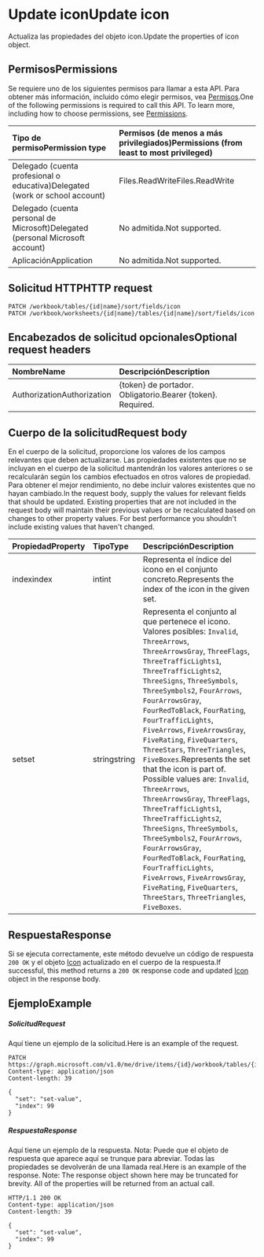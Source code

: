 # <a name="update-icon"></a><span data-ttu-id="21f74-101">Update icon</span><span class="sxs-lookup"><span data-stu-id="21f74-101">Update icon</span></span>

<span data-ttu-id="21f74-102">Actualiza las propiedades del objeto icon.</span><span class="sxs-lookup"><span data-stu-id="21f74-102">Update the properties of icon object.</span></span>
## <a name="permissions"></a><span data-ttu-id="21f74-103">Permisos</span><span class="sxs-lookup"><span data-stu-id="21f74-103">Permissions</span></span>
<span data-ttu-id="21f74-p101">Se requiere uno de los siguientes permisos para llamar a esta API. Para obtener más información, incluido cómo elegir permisos, vea [Permisos](../../../concepts/permissions_reference.md).</span><span class="sxs-lookup"><span data-stu-id="21f74-p101">One of the following permissions is required to call this API. To learn more, including how to choose permissions, see [Permissions](../../../concepts/permissions_reference.md).</span></span>

|<span data-ttu-id="21f74-106">Tipo de permiso</span><span class="sxs-lookup"><span data-stu-id="21f74-106">Permission type</span></span>      | <span data-ttu-id="21f74-107">Permisos (de menos a más privilegiados)</span><span class="sxs-lookup"><span data-stu-id="21f74-107">Permissions (from least to most privileged)</span></span>              | 
|:--------------------|:---------------------------------------------------------| 
|<span data-ttu-id="21f74-108">Delegado (cuenta profesional o educativa)</span><span class="sxs-lookup"><span data-stu-id="21f74-108">Delegated (work or school account)</span></span> | <span data-ttu-id="21f74-109">Files.ReadWrite</span><span class="sxs-lookup"><span data-stu-id="21f74-109">Files.ReadWrite</span></span>    | 
|<span data-ttu-id="21f74-110">Delegado (cuenta personal de Microsoft)</span><span class="sxs-lookup"><span data-stu-id="21f74-110">Delegated (personal Microsoft account)</span></span> | <span data-ttu-id="21f74-111">No admitida.</span><span class="sxs-lookup"><span data-stu-id="21f74-111">Not supported.</span></span>    | 
|<span data-ttu-id="21f74-112">Aplicación</span><span class="sxs-lookup"><span data-stu-id="21f74-112">Application</span></span> | <span data-ttu-id="21f74-113">No admitida.</span><span class="sxs-lookup"><span data-stu-id="21f74-113">Not supported.</span></span> | 

## <a name="http-request"></a><span data-ttu-id="21f74-114">Solicitud HTTP</span><span class="sxs-lookup"><span data-stu-id="21f74-114">HTTP request</span></span>
<!-- { "blockType": "ignored" } -->
```http
PATCH /workbook/tables/{id|name}/sort/fields/icon
PATCH /workbook/worksheets/{id|name}/tables/{id|name}/sort/fields/icon
```
## <a name="optional-request-headers"></a><span data-ttu-id="21f74-115">Encabezados de solicitud opcionales</span><span class="sxs-lookup"><span data-stu-id="21f74-115">Optional request headers</span></span>
| <span data-ttu-id="21f74-116">Nombre</span><span class="sxs-lookup"><span data-stu-id="21f74-116">Name</span></span>       | <span data-ttu-id="21f74-117">Descripción</span><span class="sxs-lookup"><span data-stu-id="21f74-117">Description</span></span>|
|:-----------|:-----------|
| <span data-ttu-id="21f74-118">Authorization</span><span class="sxs-lookup"><span data-stu-id="21f74-118">Authorization</span></span>  | <span data-ttu-id="21f74-p102">{token} de portador. Obligatorio.</span><span class="sxs-lookup"><span data-stu-id="21f74-p102">Bearer {token}. Required.</span></span> |


## <a name="request-body"></a><span data-ttu-id="21f74-121">Cuerpo de la solicitud</span><span class="sxs-lookup"><span data-stu-id="21f74-121">Request body</span></span>
<span data-ttu-id="21f74-p103">En el cuerpo de la solicitud, proporcione los valores de los campos relevantes que deben actualizarse. Las propiedades existentes que no se incluyan en el cuerpo de la solicitud mantendrán los valores anteriores o se recalcularán según los cambios efectuados en otros valores de propiedad. Para obtener el mejor rendimiento, no debe incluir valores existentes que no hayan cambiado.</span><span class="sxs-lookup"><span data-stu-id="21f74-p103">In the request body, supply the values for relevant fields that should be updated. Existing properties that are not included in the request body will maintain their previous values or be recalculated based on changes to other property values. For best performance you shouldn't include existing values that haven't changed.</span></span>

| <span data-ttu-id="21f74-125">Propiedad</span><span class="sxs-lookup"><span data-stu-id="21f74-125">Property</span></span>     | <span data-ttu-id="21f74-126">Tipo</span><span class="sxs-lookup"><span data-stu-id="21f74-126">Type</span></span>   |<span data-ttu-id="21f74-127">Descripción</span><span class="sxs-lookup"><span data-stu-id="21f74-127">Description</span></span>|
|:---------------|:--------|:----------|
|<span data-ttu-id="21f74-128">index</span><span class="sxs-lookup"><span data-stu-id="21f74-128">index</span></span>|<span data-ttu-id="21f74-129">int</span><span class="sxs-lookup"><span data-stu-id="21f74-129">int</span></span>|<span data-ttu-id="21f74-130">Representa el índice del icono en el conjunto concreto.</span><span class="sxs-lookup"><span data-stu-id="21f74-130">Represents the index of the icon in the given set.</span></span>|
|<span data-ttu-id="21f74-131">set</span><span class="sxs-lookup"><span data-stu-id="21f74-131">set</span></span>|<span data-ttu-id="21f74-132">string</span><span class="sxs-lookup"><span data-stu-id="21f74-132">string</span></span>|<span data-ttu-id="21f74-p104">Representa el conjunto al que pertenece el icono. Valores posibles: `Invalid`, `ThreeArrows`, `ThreeArrowsGray`, `ThreeFlags`, `ThreeTrafficLights1`, `ThreeTrafficLights2`, `ThreeSigns`, `ThreeSymbols`, `ThreeSymbols2`, `FourArrows`, `FourArrowsGray`, `FourRedToBlack`, `FourRating`, `FourTrafficLights`, `FiveArrows`, `FiveArrowsGray`, `FiveRating`, `FiveQuarters`, `ThreeStars`, `ThreeTriangles`, `FiveBoxes`.</span><span class="sxs-lookup"><span data-stu-id="21f74-p104">Represents the set that the icon is part of. Possible values are: `Invalid`, `ThreeArrows`, `ThreeArrowsGray`, `ThreeFlags`, `ThreeTrafficLights1`, `ThreeTrafficLights2`, `ThreeSigns`, `ThreeSymbols`, `ThreeSymbols2`, `FourArrows`, `FourArrowsGray`, `FourRedToBlack`, `FourRating`, `FourTrafficLights`, `FiveArrows`, `FiveArrowsGray`, `FiveRating`, `FiveQuarters`, `ThreeStars`, `ThreeTriangles`, `FiveBoxes`.</span></span>|

## <a name="response"></a><span data-ttu-id="21f74-135">Respuesta</span><span class="sxs-lookup"><span data-stu-id="21f74-135">Response</span></span>

<span data-ttu-id="21f74-136">Si se ejecuta correctamente, este método devuelve un código de respuesta `200 OK` y el objeto [Icon](../resources/icon.md) actualizado en el cuerpo de la respuesta.</span><span class="sxs-lookup"><span data-stu-id="21f74-136">If successful, this method returns a `200 OK` response code and updated [Icon](../resources/icon.md) object in the response body.</span></span>
## <a name="example"></a><span data-ttu-id="21f74-137">Ejemplo</span><span class="sxs-lookup"><span data-stu-id="21f74-137">Example</span></span>
##### <a name="request"></a><span data-ttu-id="21f74-138">Solicitud</span><span class="sxs-lookup"><span data-stu-id="21f74-138">Request</span></span>
<span data-ttu-id="21f74-139">Aquí tiene un ejemplo de la solicitud.</span><span class="sxs-lookup"><span data-stu-id="21f74-139">Here is an example of the request.</span></span>
<!-- {
  "blockType": "request",
  "name": "update_icon"
}-->
```http
PATCH https://graph.microsoft.com/v1.0/me/drive/items/{id}/workbook/tables/{id|name}/sort/fields/icon
Content-type: application/json
Content-length: 39

{
  "set": "set-value",
  "index": 99
}
```
##### <a name="response"></a><span data-ttu-id="21f74-140">Respuesta</span><span class="sxs-lookup"><span data-stu-id="21f74-140">Response</span></span>
<span data-ttu-id="21f74-p105">Aquí tiene un ejemplo de la respuesta. Nota: Puede que el objeto de respuesta que aparece aquí se trunque para abreviar. Todas las propiedades se devolverán de una llamada real.</span><span class="sxs-lookup"><span data-stu-id="21f74-p105">Here is an example of the response. Note: The response object shown here may be truncated for brevity. All of the properties will be returned from an actual call.</span></span>
<!-- {
  "blockType": "response",
  "truncated": true,
  "@odata.type": "microsoft.graph.icon"
} -->
```http
HTTP/1.1 200 OK
Content-type: application/json
Content-length: 39

{
  "set": "set-value",
  "index": 99
}
```

<!-- uuid: 8fcb5dbc-d5aa-4681-8e31-b001d5168d79
2015-10-25 14:57:30 UTC -->
<!-- {
  "type": "#page.annotation",
  "description": "Update icon",
  "keywords": "",
  "section": "documentation",
  "tocPath": ""
}-->
